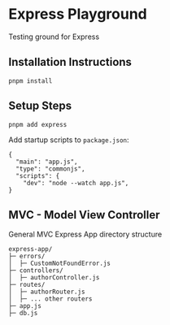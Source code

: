 # Express Playground

Testing ground for Express

## Installation Instructions

```
pnpm install
```

## Setup Steps

```
pnpm add express
```

Add startup scripts to `package.json`:

```
{
  "main": "app.js",
  "type": "commonjs",
  "scripts": {
    "dev": "node --watch app.js",
}
```

## MVC - Model View Controller

General MVC Express App directory structure

```
express-app/
├─ errors/
│  ├─ CustomNotFoundError.js
├─ controllers/
│  ├─ authorController.js
├─ routes/
│  ├─ authorRouter.js
│  ├─ ... other routers
├─ app.js
├─ db.js
```
